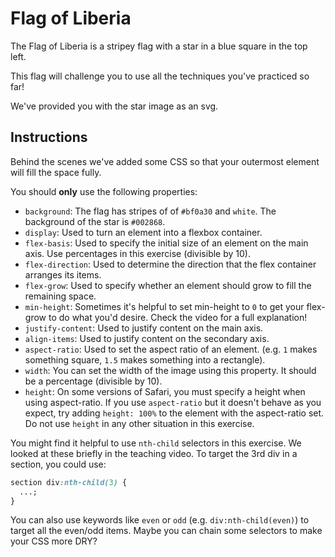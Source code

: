 # Flag of Liberia

The Flag of Liberia is a stripey flag with a star in a blue square in the top left.

This flag will challenge you to use all the techniques you've practiced so far!

We've provided you with the star image as an svg.

## Instructions

Behind the scenes we've added some CSS so that your outermost element will fill the space fully.

You should **only** use the following properties:

- `background`: The flag has stripes of of `#bf0a30` and `white`. The background of the star is `#002868`.
- `display`: Used to turn an element into a flexbox container.
- `flex-basis`: Used to specify the initial size of an element on the main axis. Use percentages in this exercise (divisible by 10).
- `flex-direction`: Used to determine the direction that the flex container arranges its items.
- `flex-grow`: Used to specify whether an element should grow to fill the remaining space.
- `min-height`: Sometimes it's helpful to set min-height to `0` to get your flex-grow to do what you'd desire. Check the video for a full explanation!
- `justify-content`: Used to justify content on the main axis.
- `align-items`: Used to justify content on the secondary axis.
- `aspect-ratio`: Used to set the aspect ratio of an element. (e.g. `1` makes something square, `1.5` makes something into a rectangle).
- `width`: You can set the width of the image using this property. It should be a percentage (divisible by 10).
- `height`: On some versions of Safari, you must specify a height when using aspect-ratio. If you use `aspect-ratio` but it doesn't behave as you expect, try adding `height: 100%` to the element with the aspect-ratio set. Do not use `height` in any other situation in this exercise.

You might find it helpful to use `nth-child` selectors in this exercise. We looked at these briefly in the teaching video. To target the 3rd div in a section, you could use:

```css
section div:nth-child(3) {
  ...;
}
```

You can also use keywords like `even` or `odd` (e.g. `div:nth-child(even)`) to target all the even/odd items. Maybe you can chain some selectors to make your CSS more DRY?
